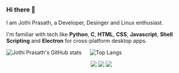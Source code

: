### Hi there 👋

I am Jothi Prasath, a Developer, Desinger and Linux enthusiast.

I'm familiar with tech like **Python**, **C**, **HTML**, **CSS**, **Javascript**, **Shell Scripting** and **Electron** for cross-platform desktop apps.

![Jothi Prasath's GitHub stats](https://github-readme-stats-jothiprasath.vercel.app/api?username=jothi-prasath&hide_title=true&show_icons=true&theme=radical)
&emsp;
![Top Langs](https://github-readme-stats-jothiprasath.vercel.app/api/top-langs/?username=jothi-prasath&layout=compact&show_icons=true&theme=radical)


<p align="center">
  <a href= "https://www.linkedin.com/in/jothi-prasath/"><img src="https://img.icons8.com/color/linkedin"/></a>
  <a href= "mailto:jothiprasath2@gmail.com"><img src="https://img.icons8.com/color/gmail"/></a>
  <a href= "https://twitter.com/Jothiprasath4"><img src="https://img.icons8.com/color/twitter"/></a>
</p>
